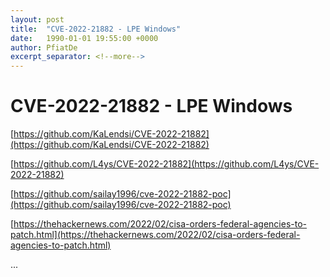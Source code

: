 ```yaml
---
layout: post
title:  "CVE-2022-21882 - LPE Windows"
date:   1990-01-01 19:55:00 +0000
author: PfiatDe
excerpt_separator: <!--more-->
---
```


# CVE-2022-21882 - LPE Windows

[https://github.com/KaLendsi/CVE-2022-21882](https://github.com/KaLendsi/CVE-2022-21882)

[https://github.com/L4ys/CVE-2022-21882](https://github.com/L4ys/CVE-2022-21882)

[https://github.com/sailay1996/cve-2022-21882-poc](https://github.com/sailay1996/cve-2022-21882-poc)

[https://thehackernews.com/2022/02/cisa-orders-federal-agencies-to-patch.html](https://thehackernews.com/2022/02/cisa-orders-federal-agencies-to-patch.html)

...
<!--more-->
